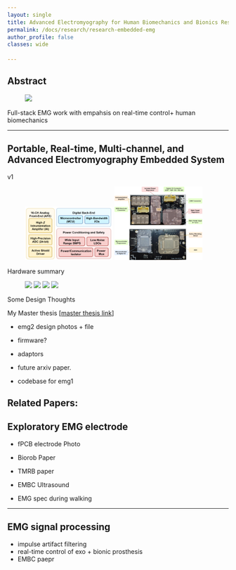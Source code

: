 ```yaml
---
layout: single
title: Advanced Electromyography for Human Biomechanics and Bionics Research
permalink: /docs/research/research-embedded-emg
author_profile: false
classes: wide

---
```


## Abstract

<figure class="align-left">
  <img  src="/assets/images/research-emg/emg-socket-square.jpg"  width='250'/>
</figure> 
Full-stack EMG work with empahsis on real-time control+ human biomechanics

---

## Portable, Real-time, Multi-channel, and Advanced Electromyography Embedded System

v1
<figure class="align-left">
  <img  src="/assets/images/research-emg/system-diagram.PNG"  width='200'/>
  <img  src="/assets/images/research-emg/hw_summary.jpg"  width='200'/>
</figure> 
Hardware summary

<figure class="align-center">
  <img  src="/assets/images/research-emg/afe-architecture.jpg"  width='250'/>
  <img  src="/assets/images/research-emg/memory-buffering.jpg"  width='250'/>
  <img  src="/assets/images/research-emg/system-pfd.jpg"  width='250'/>
  <img  src="/assets/images/research-emg/os-schedule-scheme.jpg"  width='250'/>
</figure> 
Some Design Thoughts



My Master thesis \[[master thesis link](https://dspace.mit.edu/handle/1721.1/124074)\]


- emg2 design photos + file
- firmware?
- adaptors

- future arxiv paper.
- codebase for emg1

Related Papers: 
---

## Exploratory EMG electrode

- fPCB electrode Photo
- Biorob Paper
- TMRB paper 
- EMBC Ultrasound

- EMG spec during walking

---

## EMG signal processing 

- impulse artifact filtering
- real-time control of exo + bionic prosthesis
- EMBC paepr 


